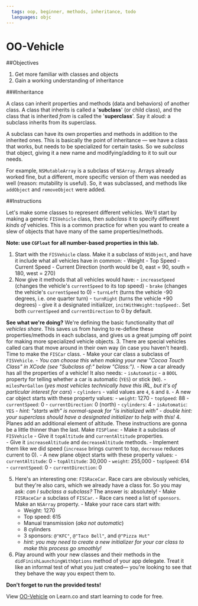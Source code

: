 ```yaml
---
  tags: oop, beginner, methods, inheritance, todo
  languages: objc
---
```


OO-Vehicle
======

##Objectives

1. Get more familiar with classes and objects
2. Gain a working understanding of inheritance

###Inheritance

A class can inherit properties and methods (data and behaviors) of another class. A class that inherits is called a '**subclass**' (or child class), and the class that is inherited *from* is called the '**superclass**'. Say it aloud: a subclass inherits from its superclass. 

A subclass can have its own properties and methods in addition to the inherited ones. This is basically the point of inheritance — we have a class that works, but needs to be specialized for certain tasks. So we *subclass* that object, giving it a new name and modifying/adding to it to suit our needs. 

For example, `NSMutableArray` is a subclass of `NSArray`. Arrays already worked fine, but a different, more specific version of them was needed as well (reason: mutability is useful). So, it was subclassed, and methods like `addObject` and `removeObject` were added. 


##Instructions

Let's make some classes to represent different vehicles. We'll start by making a generic `FISVehicle` class, then *subclass* it to specify different *kinds of* vehicles. This is a common practice for when you want to create a slew of objects that have many of the same properties/methods.

   **Note: use `CGFloat` for all number-based properties in this lab.**
   
  1. Start with the `FISVehicle` class. Make it a subclass of `NSObject`, and have it include what all vehicles have in common:
    - Weight
    - Top Speed
    - Current Speed
    - Current Direction (north would be 0, east = 90, south = 180, west = 270)
  2. Now give it methods that all vehicles would have:
    - `increaseSpeed` (changes the vehicle's `currentSpeed` to its top speed)
    - `brake` (changes the vehicle's `currentSpeed` to 0)
    - `turnLeft` (turns the vehicle -90 degrees, i.e. one quarter turn)
    - `turnRight` (turns the vehicle +90 degrees)
    - give it a designated initializer, `initWithWeight:topSpeed:`. Set both `currentSpeed` and `currentDirection` to 0 by default.

   **See what we're doing?** We're defining the basic functionality that *all vehicles share*. This saves us from having to re-define these properties/methods in each subclass, and gives us a great jumping off point for making more specialized vehicle objects.
  3. There are special vehicles called cars that move around in their own way (in case you haven't heard). Time to make the `FISCar` class.
    - Make your car class a subclass of `FISVehicle`. 
       - *You can choose this when making your new "Cocoa Touch Class" in XCode (see "Subclass of:" below "Class:").*
    - Now a car already has all the properties of a vehicle! It also needs:
       - `isAutomatic` - a `BOOL` property for telling whether a car is automatic (`YES`) or stick (`NO`).
       - `milesPerGallon` (*yes most vehicles technically have this IRL, but it's of particular interest for cars*)
       - `cylinders` - valid values are `4`, `6` and `8`.
    - A new car object starts with these property values:
      - `weight`: 1270
      - `topSpeed`: 88
      - `currentSpeed`: 0
      - `currentDirection`: 0 (north)
      - `cylinders`: 4
      - `isAutomatic`: `YES`
      - *hint: "starts with" is normal-speak for "is initialized with"*
      - *double hint: your superclass should have a designated initializer to help with this!*
  4. Planes add an additional element of altitude. These instructions are gonna be a little thinner than the last. Make `FISPlane`:
    - Make it a subclass of `FISVehicle`
    - Give it `topAltitude` and `currentAltitude` properties.            
    - Give it `increaseAltitude` and `decreaseAltitude` methods. 
       - Implement them like we did speed (`increase` brings current to top, `decrease` reduces current to 0).
    - A new plane object starts with these property values:
      - `currentAltitude`: 0
      - `topAltitude`: 30,000
      - `weight`: 255,000
      - `topSpeed`: 614
      - `currentSpeed`: 0
      - `currentDirection`: 0
     
  5. Here's an interesting one: `FISRaceCar`. Race cars are obviously vehicles, but they're also cars, which we already have a class for. So you may ask: *can I subclass a subclass?* The answer is: absolutely! 
    - Make `FISRaceCar` a subclass of `FISCar`.
    - Race cars need a list of `sponsors`. Make an `NSArray` property.
    - Make your race cars start with:
       - Weight: 1270
       - Top speed: 615
       - Manual transmission (*aka not automatic*) 
       - 8 cylinders
       - 3 sponsors: `@"KFC"`, `@"Taco Bell"`, and `@"Pizza Hut"`
       - *hint: you may need to create a new initializer for your car class to make this process go smoothly!*
  6. Play around with your new classes and their methods in the `didFinishLaunchingWithOptions` method of your app delegate. Treat it like an informal test of what you just created— you're looking to see that they behave the way you expect them to.

**Don't forget to run the provided tests!**
<p data-visibility='hidden'>View <a href='https://learn.co/lessons/OO-Vehicle' title='OO-Vehicle'>OO-Vehicle</a> on Learn.co and start learning to code for free.</p>
